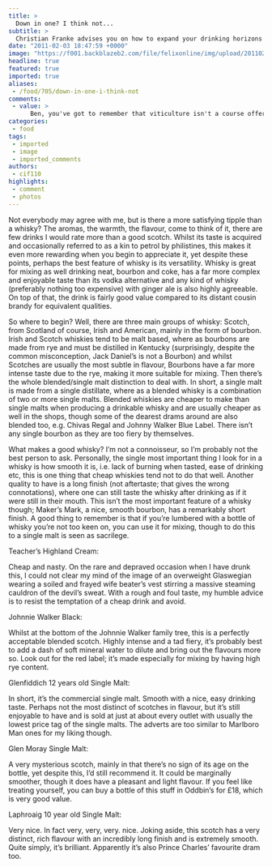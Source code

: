 ```yaml
---
title: >
  Down in one? I think not...
subtitle: >
  Christian Franke advises you on how to expand your drinking horizons
date: "2011-02-03 18:47:59 +0000"
image: "https://f001.backblazeb2.com/file/felixonline/img/upload/201102031845-nm1010-whiskeyw.jpg"
headline: true
featured: true
imported: true
aliases:
 - /food/705/down-in-one-i-think-not
comments:
 - value: >
      Ben, you've got to remember that viticulture isn't a course offered at Imperial,In short, a single malt is made from a single distillate, where as a blended whisky is a combination of two or more single malts... <br> <br>This point is incorrect. Single malt means that the whikey is from the the same grain. I.E MALT. when you start blending whiskey from wheat, malt, barley or rye that is what makes a blended whiskey. You can still have single malt whiskey that is a blend of more than one single malt.
categories:
 - food
tags:
 - imported
 - image
 - imported_comments
authors:
 - cif110
highlights:
 - comment
 - photos
---
```


Not everybody may agree with me, but is there a more satisfying tipple than a whisky? The aromas, the warmth, the flavour, come to think of it, there are few drinks I would rate more than a good scotch. Whilst its taste is acquired and occasionally referred to as a kin to petrol by philistines, this makes it even more rewarding when you begin to appreciate it, yet despite these points, perhaps the best feature of whisky is its versatility. Whisky is great for mixing as well drinking neat, bourbon and coke, has a far more complex and enjoyable taste than its vodka alternative and any kind of whisky (preferably nothing too expensive) with ginger ale is also highly agreeable. On top of that, the drink is fairly good value compared to its distant cousin brandy for equivalent qualities.

So where to begin? Well, there are three main groups of whisky: Scotch, from Scotland of course, Irish and American, mainly in the form of bourbon. Irish and Scotch whiskies tend to be malt based, where as bourbons are made from rye and must be distilled in Kentucky (surprisingly, despite the common misconception, Jack Daniel’s is not a Bourbon) and whilst Scotches are usually the most subtle in flavour, Bourbons have a far more intense taste due to the rye, making it more suitable for mixing. Then there’s the whole blended/single malt distinction to deal with. In short, a single malt is made from a single distillate, where as a blended whisky is a combination of two or more single malts. Blended whiskies are cheaper to make than single malts when producing a drinkable whisky and are usually cheaper as well in the shops, though some of the dearest drams around are also blended too, e.g. Chivas Regal and Johnny Walker Blue Label. There isn’t any single bourbon as they are too fiery by themselves.

What makes a good whisky? I’m not a connoisseur, so I’m probably not the best person to ask. Personally, the single most important thing I look for in a whisky is how smooth it is, i.e. lack of burning when tasted, ease of drinking etc, this is one thing that cheap whiskies tend not to do that well. Another quality to have is a long finish (not aftertaste; that gives the wrong connotations), where one can still taste the whisky after drinking as if it were still in their mouth. This isn’t the most important feature of a whisky though; Maker’s Mark, a nice, smooth bourbon, has a remarkably short finish. A good thing to remember is that if you’re lumbered with a bottle of whisky you’re not too keen on, you can use it for mixing, though to do this to a single malt is seen as sacrilege.

Teacher’s Highland Cream:

Cheap and nasty. On the rare and depraved occasion when I have drunk this, I could not clear my mind of the image of an overweight Glaswegian wearing a soiled and frayed wife beater’s vest stirring a massive steaming cauldron of the devil’s sweat. With a rough and foul taste, my humble advice is to resist the temptation of a cheap drink and avoid.

Johnnie Walker Black:

Whilst at the bottom of the Johnnie Walker family tree, this is a perfectly acceptable blended scotch. Highly intense and a tad fiery, it’s probably best to add a dash of soft mineral water to dilute and bring out the flavours more so. Look out for the red label; it’s made especially for mixing by having high rye content.

Glenfiddich 12 years old Single Malt:

In short, it’s the commercial single malt. Smooth with a nice, easy drinking taste. Perhaps not the most distinct of scotches in flavour, but it’s still enjoyable to have and is sold at just at about every outlet with usually the lowest price tag of the single malts. The adverts are too similar to Marlboro Man ones for my liking though.

Glen Moray Single Malt:

A very mysterious scotch, mainly in that there’s no sign of its age on the bottle, yet despite this, I’d still recommend it. It could be marginally smoother, though it does have a pleasant and light flavour. If you feel like treating yourself, you can buy a bottle of this stuff in Oddbin’s for £18, which is very good value.

Laphroaig 10 year old Single Malt:

Very nice. In fact very, very, very. nice. Joking aside, this scotch has a very distinct, rich flavour with an incredibly long finish and is extremely smooth. Quite simply, it’s brilliant. Apparently it’s also Prince Charles’ favourite dram too.
